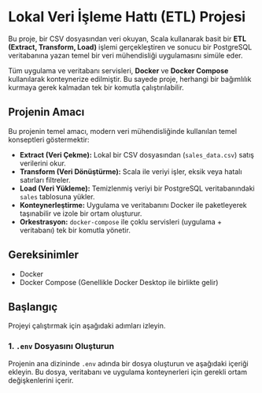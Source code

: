 # Lokal Veri İşleme Hattı (ETL) Projesi

Bu proje, bir CSV dosyasından veri okuyan, Scala kullanarak basit bir **ETL (Extract, Transform, Load)** işlemi gerçekleştiren ve sonucu bir PostgreSQL veritabanına yazan temel bir veri mühendisliği uygulamasını simüle eder.

Tüm uygulama ve veritabanı servisleri, **Docker** ve **Docker Compose** kullanılarak konteynerize edilmiştir. Bu sayede proje, herhangi bir bağımlılık kurmaya gerek kalmadan tek bir komutla çalıştırılabilir.

## Projenin Amacı

Bu projenin temel amacı, modern veri mühendisliğinde kullanılan temel konseptleri göstermektir:
- **Extract (Veri Çekme):** Lokal bir CSV dosyasından (`sales_data.csv`) satış verilerini okur.
- **Transform (Veri Dönüştürme):** Scala ile veriyi işler, eksik veya hatalı satırları filtreler.
- **Load (Veri Yükleme):** Temizlenmiş veriyi bir PostgreSQL veritabanındaki `sales` tablosuna yükler.
- **Konteynerleştirme:** Uygulama ve veritabanını Docker ile paketleyerek taşınabilir ve izole bir ortam oluşturur.
- **Orkestrasyon:** `docker-compose` ile çoklu servisleri (uygulama + veritabanı) tek bir komutla yönetir.

## Gereksinimler
- Docker
- Docker Compose (Genellikle Docker Desktop ile birlikte gelir)

## Başlangıç

Projeyi çalıştırmak için aşağıdaki adımları izleyin.

### 1. `.env` Dosyasını Oluşturun
Projenin ana dizininde `.env` adında bir dosya oluşturun ve aşağıdaki içeriği ekleyin. Bu dosya, veritabanı ve uygulama konteynerleri için gerekli ortam değişkenlerini içerir.

```
